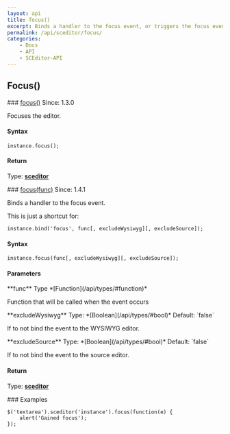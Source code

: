 ```yaml
---
layout: api
title: focus()
excerpt: Binds a handler to the focus event, or triggers the focus event.
permalink: /api/sceditor/focus/
categories:
    - Docs
    - API
    - SCEditor-API
---
```

## Focus()

<article class="api method" markdown="1">
### <a id="focus" href="#focus">focus()</a> <span class="since">Since: 1.3.0</span>

Focuses the editor.


#### Syntax

	instance.focus();


#### Return

Type: **[sceditor](/api/types/#sceditor)**
</article>



<article class="api method" markdown="1">
### <a id="focus-func" href="#focus-func">focus(func)</a> <span class="since">Since: 1.4.1</span>

Binds a handler to the focus event.

This is just a shortcut for:

	instance.bind('focus', func[, excludeWysiwyg][, excludeSource]);


#### Syntax

	instance.focus(func[, excludeWysiwyg][, excludeSource]);


#### Parameters

<div class="parameters">
<div class="parameter" markdown="1">
**func**  
Type *[Function](/api/types/#function)*

Function that will be called when the event occurs
</div>

<div class="parameter" markdown="1">
**excludeWysiwyg**  
Type: *[Boolean](/api/types/#bool)*  
Default: `false`

If to not bind the event to the WYSIWYG editor.
</div>

<div class="parameter" markdown="1">
**excludeSource**  
Type: *[Boolean](/api/types/#bool)*  
Default: `false`

If to not bind the event to the source editor.
</div>
</div>


#### Return

Type: **[sceditor](/api/types/#sceditor)**


<article class="api examples" markdown="1">
### Examples

	$('textarea').sceditor('instance').focus(function(e) {
		alert('Gained focus');
	});

</article>
</article>

